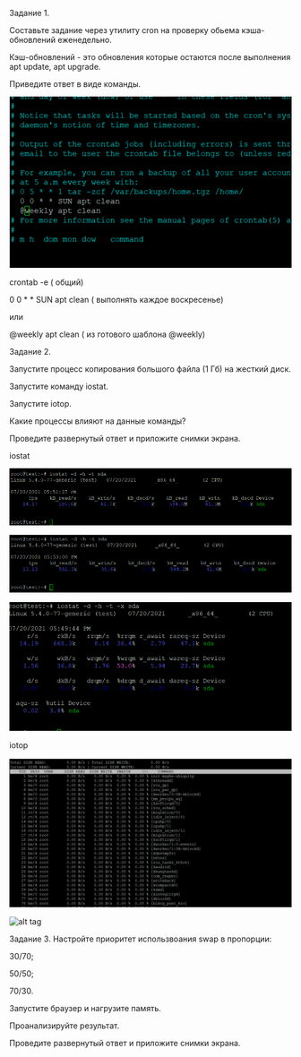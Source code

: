 Задание 1.

Составьте задание через утилиту cron на проверку обьема кэша-обновлений еженедельно.

Кэш-обновлений - это обновления которые остаются после выполнения apt update, apt upgrade.

Приведите ответ в виде команды.

![alt tag](https://github.com/avo1yanskiy/slin-homeworks/blob/main/image/3.6/Screenshot_2.png "cron")

crontab -e ( общий)

0 0 * * SUN apt clean ( выполнять каждое воскресенье)

или 

@weekly apt clean ( из готового шаблона @weekly)

Задание 2.

Запустите процесс копирования большого файла (1 Гб) на жесткий диск.

Запустите команду iostat.

Запустите iotop.

Какие процессы влияют на данные команды?

Проведите развернутый ответ и приложите снимки экрана.

iostat

![alt tag](https://github.com/avo1yanskiy/slin-homeworks/blob/main/image/3.6/id.png "id")

![alt tag](https://github.com/avo1yanskiy/slin-homeworks/blob/main/image/3.6/zapis.png "zapis")

![alt tag](https://github.com/avo1yanskiy/slin-homeworks/blob/main/image/3.6/Screenshot_1.png "-x")

iotop

![alt tag](https://github.com/avo1yanskiy/slin-homeworks/blob/main/image/3.6/itop_id.png "cron")

![alt tag](https://github.com/avo1yanskiy/slin-homeworks/blob/main/image/3.6/itop_save "itop_save")


Задание 3.
Настройте приоритет использвоания swap в пропорции:

30/70;

50/50;

70/30.

Запустите браузер и нагрузите память.

Проанализируйте результат.

Проведите развернутый ответ и приложите снимки экрана.